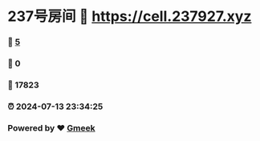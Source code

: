 # 237号房间 :link: https://cell.237927.xyz 
### :page_facing_up: [5](https://cell.237927.xyz/tag.html) 
### :speech_balloon: 0 
### :hibiscus: 17823 
### :alarm_clock: 2024-07-13 23:34:25 
### Powered by :heart: [Gmeek](https://github.com/Meekdai/Gmeek)
